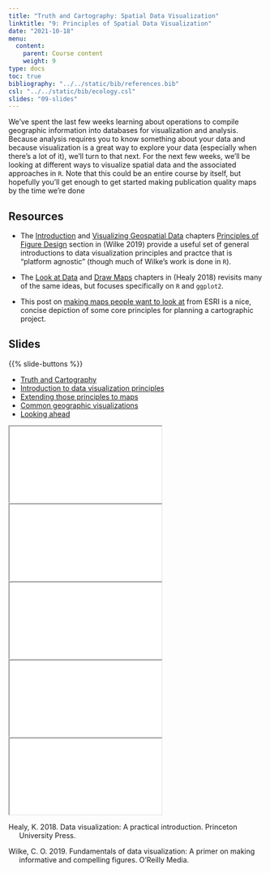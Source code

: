 ```yaml
---
title: "Truth and Cartography: Spatial Data Visualization"
linktitle: "9: Principles of Spatial Data Visualization"
date: "2021-10-18"
menu:
  content:
    parent: Course content
    weight: 9
type: docs
toc: true
bibliography: "../../static/bib/references.bib"
csl: "../../static/bib/ecology.csl"
slides: "09-slides"
---
```


We’ve spent the last few weeks learning about operations to compile geographic information into databases for visualization and analysis. Because analysis requires you to know something about your data and because visualization is a great way to explore your data (especially when there’s a lot of it), we’ll turn to that next. For the next few weeks, we’ll be looking at different ways to visualize spatial data and the associated approaches in `R`. Note that this could be an entire course by itself, but hopefully you’ll get enough to get started making publication quality maps by the time we’re done

## Resources

-   <i class="fas fa-book"></i> The [Introduction](https://f0nzie.github.io/dataviz-wilke-2020/introduction.html) and [Visualizing Geospatial Data](https://f0nzie.github.io/dataviz-wilke-2020/geospatial-data.html) chapters [Principles of Figure Design](https://f0nzie.github.io/dataviz-wilke-2020/proportional-ink.html) section in (Wilke 2019) provide a useful set of general introductions to data visualization principles and practce that is “platform agnostic” (though much of Wilke’s work is done in `R`).

-   <i class="fas fa-book"></i> The [Look at Data](https://f0nzie.github.io/dataviz-wilke-2020/introduction.html) and [Draw Maps](https://f0nzie.github.io/dataviz-wilke-2020/geospatial-data.html) chapters in (Healy 2018) revisits many of the same ideas, but focuses specifically on `R` and `ggplot2`.

-   <i class="fas fa-external-link-square-alt"></i> This post on [making maps people want to look at](https://www.esri.com/news/arcuser/0112/files/design-principles.pdf) from ESRI is a nice, concise depiction of some core principles for planning a cartographic project.

## Slides

{{% slide-buttons %}}

<ul class="nav nav-tabs" id="slide-tabs" role="tablist">
<li class="nav-item">
<a class="nav-link active" id="truth-and-cartography-tab" data-toggle="tab" href="#truth-and-cartography" role="tab" aria-controls="truth-and-cartography" aria-selected="true">Truth and Cartography</a>
</li>
<li class="nav-item">
<a class="nav-link" id="introduction-to-data-visualization-principles-tab" data-toggle="tab" href="#introduction-to-data-visualization-principles" role="tab" aria-controls="introduction-to-data-visualization-principles" aria-selected="false">Introduction to data visualization principles</a>
</li>
<li class="nav-item">
<a class="nav-link" id="extending-those-principles-to-maps-tab" data-toggle="tab" href="#extending-those-principles-to-maps" role="tab" aria-controls="extending-those-principles-to-maps" aria-selected="false">Extending those principles to maps</a>
</li>
<li class="nav-item">
<a class="nav-link" id="common-geographic-visualizations-tab" data-toggle="tab" href="#common-geographic-visualizations" role="tab" aria-controls="common-geographic-visualizations" aria-selected="false">Common geographic visualizations</a>
</li>
<li class="nav-item">
<a class="nav-link" id="looking-ahead-tab" data-toggle="tab" href="#looking-ahead" role="tab" aria-controls="looking-ahead" aria-selected="false">Looking ahead</a>
</li>
</ul>

<div id="slide-tabs" class="tab-content">

<div id="truth-and-cartography" class="tab-pane fade show active" role="tabpanel" aria-labelledby="truth-and-cartography-tab">

<div class="embed-responsive embed-responsive-16by9">

<iframe class="embed-responsive-item" src="/slides/08-slides.html#1">
</iframe>

</div>

</div>

<div id="introduction-to-data-visualization-principles" class="tab-pane fade" role="tabpanel" aria-labelledby="introduction-to-data-visualization-principles-tab">

<div class="embed-responsive embed-responsive-16by9">

<iframe class="embed-responsive-item" src="/slides/08-slides.html#dataviz">
</iframe>

</div>

</div>

<div id="extending-those-principles-to-maps" class="tab-pane fade" role="tabpanel" aria-labelledby="extending-those-principles-to-maps-tab">

<div class="embed-responsive embed-responsive-16by9">

<iframe class="embed-responsive-item" src="/slides/08-slides.html#carto">
</iframe>

</div>

</div>

<div id="common-geographic-visualizations" class="tab-pane fade" role="tabpanel" aria-labelledby="common-geographic-visualizations-tab">

<div class="embed-responsive embed-responsive-16by9">

<iframe class="embed-responsive-item" src="/slides/08-slides.html#spviz">
</iframe>

</div>

</div>

<div id="looking-ahead" class="tab-pane fade" role="tabpanel" aria-labelledby="looking-ahead-tab">

<div class="embed-responsive embed-responsive-16by9">

<iframe class="embed-responsive-item" src="/slides/08-slides.html#future">
</iframe>

</div>

</div>

</div>

<div id="refs" class="references csl-bib-body hanging-indent" line-spacing="2">

<div id="ref-healy2018data" class="csl-entry">

Healy, K. 2018. Data visualization: A practical introduction. Princeton University Press.

</div>

<div id="ref-wilke2019fundamentals" class="csl-entry">

Wilke, C. O. 2019. Fundamentals of data visualization: A primer on making informative and compelling figures. O’Reilly Media.

</div>

</div>
